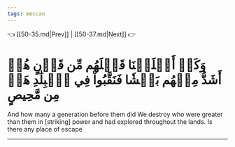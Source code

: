 ```yaml
---
tags: meccan
---
```


👈 [[50-35.md|Prev]] | [[50-37.md|Next]] 👉

# وَكَمۡ أَهۡلَكۡنَا قَبۡلَهُم مِّن قَرۡنٍ هُمۡ أَشَدُّ مِنۡهُم بَطۡشٗا فَنَقَّبُواْ فِي ٱلۡبِلَٰدِ هَلۡ مِن مَّحِيصٍ

And how many a generation before them did We destroy who were greater than them in [striking] power and had explored throughout the lands. Is there any place of escape

---

